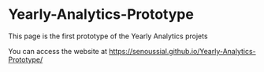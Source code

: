 # Yearly-Analytics-Prototype
This page is the first prototype of the Yearly Analytics projets

You can access the website at https://senoussial.github.io/Yearly-Analytics-Prototype/

